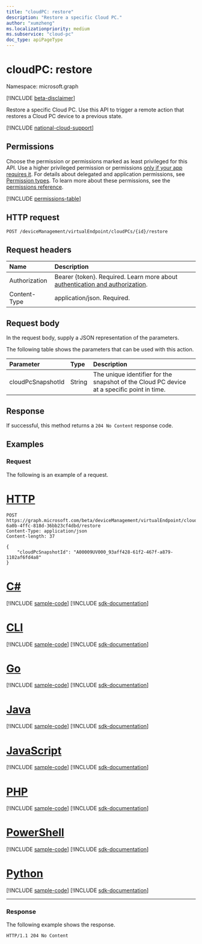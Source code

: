 ```yaml
---
title: "cloudPC: restore"
description: "Restore a specific Cloud PC."
author: "xumzheng"
ms.localizationpriority: medium
ms.subservice: "cloud-pc"
doc_type: apiPageType
---
```


# cloudPC: restore

Namespace: microsoft.graph

[!INCLUDE [beta-disclaimer](../../includes/beta-disclaimer.md)]

Restore a specific Cloud PC. Use this API to trigger a remote action that restores a Cloud PC device to a previous state.

[!INCLUDE [national-cloud-support](../../includes/global-us.md)]

## Permissions

Choose the permission or permissions marked as least privileged for this API. Use a higher privileged permission or permissions [only if your app requires it](/graph/permissions-overview#best-practices-for-using-microsoft-graph-permissions). For details about delegated and application permissions, see [Permission types](/graph/permissions-overview#permission-types). To learn more about these permissions, see the [permissions reference](/graph/permissions-reference).

<!-- { "blockType": "permissions", "name": "cloudpc_restore" } -->
[!INCLUDE [permissions-table](../includes/permissions/cloudpc-restore-permissions.md)]

## HTTP request

<!-- {
  "blockType": "ignored"
}
-->

``` http
POST /deviceManagement/virtualEndpoint/cloudPCs/{id}/restore
```

## Request headers

|Name|Description|
|:---|:---|
|Authorization|Bearer {token}. Required. Learn more about [authentication and authorization](/graph/auth/auth-concepts).|
|Content-Type|application/json. Required.|

## Request body

In the request body, supply a JSON representation of the parameters.

The following table shows the parameters that can be used with this action.

|Parameter|Type|Description|
|:---|:---|:---|
|cloudPcSnapshotId|String|The unique identifier for the snapshot of the Cloud PC device at a specific point in time.|

## Response

If successful, this method returns a `204 No Content` response code.

## Examples

### Request

The following is an example of a request.


# [HTTP](#tab/http)
<!-- {
  "blockType": "request",
  "name": "cloudpc_restore",
  "sampleKeys": ["4b5ad5e0-6a0b-4ffc-818d-36bb23cf4dbd"]
}
-->

``` http
POST https://graph.microsoft.com/beta/deviceManagement/virtualEndpoint/cloudPCs/4b5ad5e0-6a0b-4ffc-818d-36bb23cf4dbd/restore
Content-Type: application/json
Content-length: 37

{
    "cloudPcSnapshotId": "A00009UV000_93aff428-61f2-467f-a879-1102af6fd4a8"
}
```

# [C#](#tab/csharp)
[!INCLUDE [sample-code](../includes/snippets/csharp/cloudpc-restore-csharp-snippets.md)]
[!INCLUDE [sdk-documentation](../includes/snippets/snippets-sdk-documentation-link.md)]

# [CLI](#tab/cli)
[!INCLUDE [sample-code](../includes/snippets/cli/cloudpc-restore-cli-snippets.md)]
[!INCLUDE [sdk-documentation](../includes/snippets/snippets-sdk-documentation-link.md)]

# [Go](#tab/go)
[!INCLUDE [sample-code](../includes/snippets/go/cloudpc-restore-go-snippets.md)]
[!INCLUDE [sdk-documentation](../includes/snippets/snippets-sdk-documentation-link.md)]

# [Java](#tab/java)
[!INCLUDE [sample-code](../includes/snippets/java/cloudpc-restore-java-snippets.md)]
[!INCLUDE [sdk-documentation](../includes/snippets/snippets-sdk-documentation-link.md)]

# [JavaScript](#tab/javascript)
[!INCLUDE [sample-code](../includes/snippets/javascript/cloudpc-restore-javascript-snippets.md)]
[!INCLUDE [sdk-documentation](../includes/snippets/snippets-sdk-documentation-link.md)]

# [PHP](#tab/php)
[!INCLUDE [sample-code](../includes/snippets/php/cloudpc-restore-php-snippets.md)]
[!INCLUDE [sdk-documentation](../includes/snippets/snippets-sdk-documentation-link.md)]

# [PowerShell](#tab/powershell)
[!INCLUDE [sample-code](../includes/snippets/powershell/cloudpc-restore-powershell-snippets.md)]
[!INCLUDE [sdk-documentation](../includes/snippets/snippets-sdk-documentation-link.md)]

# [Python](#tab/python)
[!INCLUDE [sample-code](../includes/snippets/python/cloudpc-restore-python-snippets.md)]
[!INCLUDE [sdk-documentation](../includes/snippets/snippets-sdk-documentation-link.md)]

---

### Response

The following example shows the response.

<!-- {
  "blockType": "response",
  "truncated": true
}
-->

``` http
HTTP/1.1 204 No Content
```
